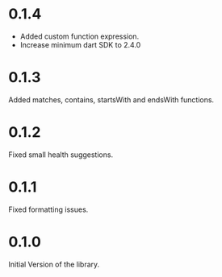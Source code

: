 # 0.1.4

* Added custom function expression.
* Increase minimum dart SDK to 2.4.0

# 0.1.3

Added matches, contains, startsWith and endsWith functions.

# 0.1.2

Fixed small health suggestions.

# 0.1.1

Fixed formatting issues.

# 0.1.0

Initial Version of the library.